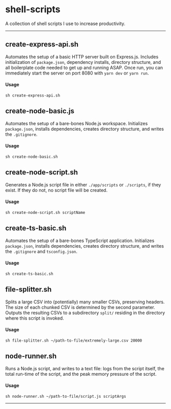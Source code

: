 # shell-scripts

A collection of shell scripts I use to increase productivity.

---
## create-express-api.sh
Automates the setup of a basic HTTP server built on Express.js.
Includes initialization of `package.json`, dependency installs, directory
structure, and all boilerplate code needed to get up and running ASAP.
Once run, you can immediately start the server on port 8080 with
`yarn dev` or `yarn run`.
#### Usage
```shell
sh create-express-api.sh
```

## create-node-basic.js
Automates the setup of a bare-bones Node.js workspace. Initializes `package.json`, installs dependencies, creates directory structure, and writes the `.gitignore`.
#### Usage
```shell
sh create-node-basic.sh
```

## create-node-script.sh
Generates a Node.js script file in either `./app/scripts` or `./scripts`,
if they exist. If they do not, no script file will be created.
#### Usage
```shell
sh create-node-script.sh scriptName
```

## create-ts-basic.sh
Automates the setup of a bare-bones TypeScript application.
Initializes `package.json`, installs dependencies, creates directory structure,
and writes the `.gitignore` and `tsconfig.json`.
#### Usage
```shell
sh create-ts-basic.sh
```

## file-splitter.sh
Splits a large CSV into (potentially) many smaller CSVs, preserving headers. The size of each chunked CSV is determined by the second parameter. Outputs the resulting CSVs to a subdirectory `split/` residing in the directory where this script is invoked.
#### Usage
```shell
sh file-splitter.sh ~/path-to-file/extremely-large.csv 20000
```

## node-runner.sh
Runs a Node.js script, and writes to a text file: logs from the script itself, the total run-time of the script, and the peak memory pressure of the script.
#### Usage
```shell
sh node-runner.sh ~/path-to-file/script.js scriptArgs
```
---
